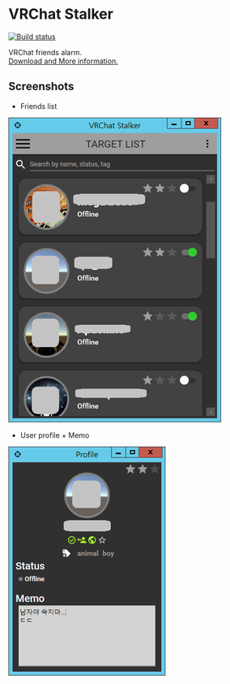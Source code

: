 # VRChat Stalker

[![Build status](https://ci.appveyor.com/api/projects/status/og12ip0e9d83vsia?svg=true)](https://ci.appveyor.com/project/NeuroWhAI/vrchat-stalker)

VRChat friends alarm.  
[Download and More information.](http://neurowhai.tistory.com/202)


## Screenshots

* Friends list

![Main](./Res/main.png)

* User profile + Memo

![Profile](./Res/profile.png)
